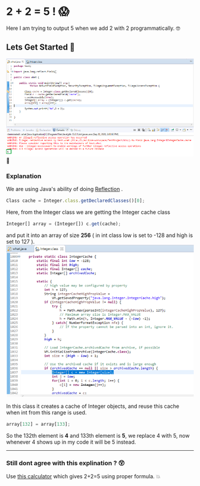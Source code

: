 # 2 + 2 = 5 ! :scream:
Here I am trying to output 5 when we add 2 with 2 programmatically. :nerd_face:

## Lets Get Started :rocket:

![Screenshot](screenshot.PNG)
:exploding_head:
### Explanation
We are using Java's ability of doing [Reflection](https://www.baeldung.com/java-reflection) .
```javascript
Class cache = Integer.class.getDeclaredClasses()[0];
```
Here, from the Integer class we are getting the Integer cache class
```javascript
Integer[] array = (Integer[]) c.get(cache);
```
and put it into an array of size **256** ( in int class low is set to -128 and high is set to 127 ).
![Integer.class](integer_class.png)

In this class it creates a cache of Integer objects, and reuse this cache when int from this range is used.

```javascript
array[132] = array[133];
```
So the 132th element is **4** and 133th element is **5**, we replace 4 with 5, now whenever 4 shows up in my code it will be 5 instead.

---
### Still dont agree with this explination ? :astonished:
Use [this calculator](https://www.noisemeters.asia/apps/db-calculator/)  which gives 2+2=5 using proper formula. :boom:
